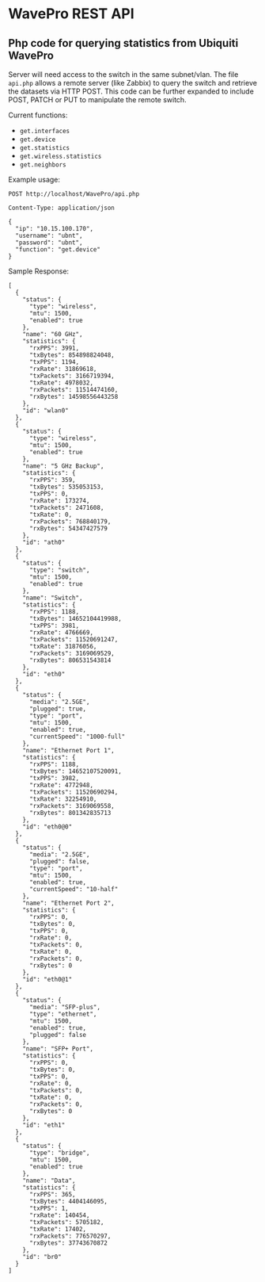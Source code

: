 # WavePro REST API
## Php code for querying statistics from Ubiquiti WavePro

Server will need access to the switch in the same subnet/vlan.
The file `api.php` allows a remote server (like Zabbix) to query the switch and retrieve the datasets via HTTP POST.
This code can be further expanded to include POST, PATCH or PUT to manipulate the remote switch.

Current functions:
+ `get.interfaces`
+ `get.device`
+ `get.statistics`
+ `get.wireless.statistics`
+ `get.neighbors`




Example usage:

```POST http://localhost/WavePro/api.php```

```Content-Type: application/json```
```
{
  "ip": "10.15.100.170",
  "username": "ubnt",
  "password": "ubnt",
  "function": "get.device"
}
```


Sample Response:
```
[
  {
    "status": {
      "type": "wireless",
      "mtu": 1500,
      "enabled": true
    },
    "name": "60 GHz",
    "statistics": {
      "rxPPS": 3991,
      "txBytes": 854898824048,
      "txPPS": 1194,
      "rxRate": 31869618,
      "txPackets": 3166719394,
      "txRate": 4978032,
      "rxPackets": 11514474160,
      "rxBytes": 14598556443258
    },
    "id": "wlan0"
  },
  {
    "status": {
      "type": "wireless",
      "mtu": 1500,
      "enabled": true
    },
    "name": "5 GHz Backup",
    "statistics": {
      "rxPPS": 359,
      "txBytes": 535053153,
      "txPPS": 0,
      "rxRate": 173274,
      "txPackets": 2471608,
      "txRate": 0,
      "rxPackets": 768840179,
      "rxBytes": 54347427579
    },
    "id": "ath0"
  },
  {
    "status": {
      "type": "switch",
      "mtu": 1500,
      "enabled": true
    },
    "name": "Switch",
    "statistics": {
      "rxPPS": 1188,
      "txBytes": 14652104419988,
      "txPPS": 3981,
      "rxRate": 4766669,
      "txPackets": 11520691247,
      "txRate": 31876056,
      "rxPackets": 3169069529,
      "rxBytes": 806531543814
    },
    "id": "eth0"
  },
  {
    "status": {
      "media": "2.5GE",
      "plugged": true,
      "type": "port",
      "mtu": 1500,
      "enabled": true,
      "currentSpeed": "1000-full"
    },
    "name": "Ethernet Port 1",
    "statistics": {
      "rxPPS": 1188,
      "txBytes": 14652107520091,
      "txPPS": 3982,
      "rxRate": 4772948,
      "txPackets": 11520690294,
      "txRate": 32254910,
      "rxPackets": 3169069558,
      "rxBytes": 801342835713
    },
    "id": "eth0@0"
  },
  {
    "status": {
      "media": "2.5GE",
      "plugged": false,
      "type": "port",
      "mtu": 1500,
      "enabled": true,
      "currentSpeed": "10-half"
    },
    "name": "Ethernet Port 2",
    "statistics": {
      "rxPPS": 0,
      "txBytes": 0,
      "txPPS": 0,
      "rxRate": 0,
      "txPackets": 0,
      "txRate": 0,
      "rxPackets": 0,
      "rxBytes": 0
    },
    "id": "eth0@1"
  },
  {
    "status": {
      "media": "SFP-plus",
      "type": "ethernet",
      "mtu": 1500,
      "enabled": true,
      "plugged": false
    },
    "name": "SFP+ Port",
    "statistics": {
      "rxPPS": 0,
      "txBytes": 0,
      "txPPS": 0,
      "rxRate": 0,
      "txPackets": 0,
      "txRate": 0,
      "rxPackets": 0,
      "rxBytes": 0
    },
    "id": "eth1"
  },
  {
    "status": {
      "type": "bridge",
      "mtu": 1500,
      "enabled": true
    },
    "name": "Data",
    "statistics": {
      "rxPPS": 365,
      "txBytes": 4404146095,
      "txPPS": 1,
      "rxRate": 140454,
      "txPackets": 5705182,
      "txRate": 17402,
      "rxPackets": 776570297,
      "rxBytes": 37743670872
    },
    "id": "br0"
  }
]
```
